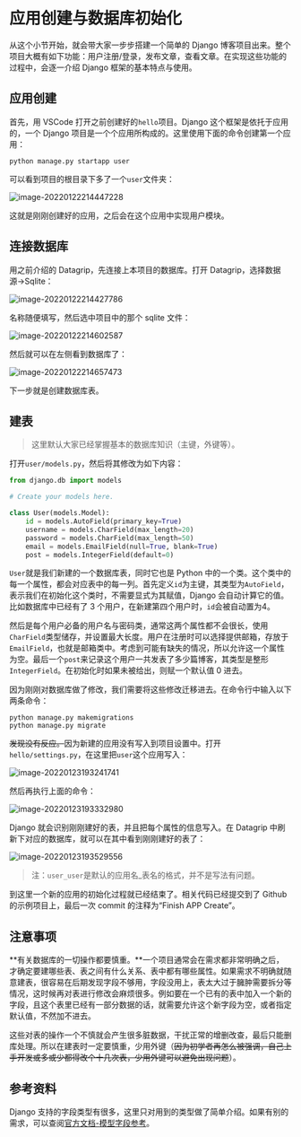 # 应用创建与数据库初始化

从这个小节开始，就会带大家一步步搭建一个简单的 Django 博客项目出来。整个项目大概有如下功能：用户注册/登录，发布文章，查看文章。在实现这些功能的过程中，会逐一介绍 Django 框架的基本特点与使用。

## 应用创建

首先，用 VSCode 打开之前创建好的`hello`项目。Django 这个框架是依托于应用的，一个 Django 项目是一个个应用所构成的。这里使用下面的命令创建第一个应用：

```shell
python manage.py startapp user
```

可以看到项目的根目录下多了一个`user`文件夹：

![image-20220122214447228](https://raw.githubusercontent.com/zhtjtcz/MyImg/master/img/202201222144256.png)

这就是刚刚创建好的应用，之后会在这个应用中实现用户模块。



## 连接数据库

用之前介绍的 Datagrip，先连接上本项目的数据库。打开 Datagrip，选择数据源->Sqlite：

![image-20220122214427786](https://raw.githubusercontent.com/zhtjtcz/MyImg/master/img/202201222144846.png)



名称随便填写，然后选中项目中的那个 sqlite 文件：

![image-20220122214602587](https://raw.githubusercontent.com/zhtjtcz/MyImg/master/img/202201222146624.png)



然后就可以在左侧看到数据库了：

![image-20220122214657473](https://raw.githubusercontent.com/zhtjtcz/MyImg/master/img/202201222146508.png)



下一步就是创建数据库表。



## 建表

> 这里默认大家已经掌握基本的数据库知识（主键，外键等）。



打开`user/models.py`，然后将其修改为如下内容：

```python
from django.db import models

# Create your models here.

class User(models.Model):
	id = models.AutoField(primary_key=True)
	username = models.CharField(max_length=20)
	password = models.CharField(max_length=50)
	email = models.EmailField(null=True, blank=True)
	post = models.IntegerField(default=0)

```



`User`就是我们新建的一个数据库表，同时它也是 Python 中的一个类。这个类中的每一个属性，都会对应表中的每一列。首先定义`id`为主键，其类型为`AutoField`，表示我们在初始化这个类时，不需要显式为其赋值，Django 会自动计算它的值。比如数据库中已经有了 3 个用户，在新建第四个用户时，`id`会被自动置为4。

然后是每个用户必备的用户名与密码类，通常这两个属性都不会很长，使用`CharField`类型储存，并设置最大长度。用户在注册时可以选择提供邮箱，存放于`EmailField`，也就是邮箱类中。考虑到可能有缺失的情况，所以允许这一个属性为空。最后一个`post`来记录这个用户一共发表了多少篇博客，其类型是整形`IntegerField`。在初始化时如果未被给出，则赋一个默认值 0 进去。



因为刚刚对数据库做了修改，我们需要将这些修改迁移进去。在命令行中输入以下两条命令：

```shell
python manage.py makemigrations
python manage.py migrate
```

~~发现没有反应。~~因为新建的应用没有写入到项目设置中。打开`hello/settings.py`，在这里把`user`这个应用写入：

![image-20220123193241741](https://raw.githubusercontent.com/zhtjtcz/MyImg/master/img/202201231932029.png)

然后再执行上面的命令：

![image-20220123193332980](https://raw.githubusercontent.com/zhtjtcz/MyImg/master/img/202201231933037.png)



Django 就会识别刚刚建好的表，并且把每个属性的信息写入。在 Datagrip 中刷新下对应的数据库，就可以在其中看到刚刚建好的表了：

![image-20220123193529556](https://raw.githubusercontent.com/zhtjtcz/MyImg/master/img/202201231935619.png)



> 注：`user_user`是默认的应用名_表名的格式，并不是写法有问题。



到这里一个新的应用的初始化过程就已经结束了。相关代码已经提交到了 Github 的示例项目上，最后一次 commit 的注释为“Finish APP Create”。



## 注意事项

**有关数据库的一切操作都要慎重。**一个项目通常会在需求都非常明确之后，才确定要建哪些表、表之间有什么关系、表中都有哪些属性。如果需求不明确就随意建表，很容易在后期发现字段不够用，字段没用上，表太大过于臃肿需要拆分等情况，这时候再对表进行修改会麻烦很多。例如要在一个已有的表中加入一个新的字段，且这个表里已经有一部分数据的话，就需要允许这个新字段为空，或者指定默认值，不然加不进去。

这些对表的操作一个不慎就会产生很多脏数据，干扰正常的增删改查，最后只能删库处理。所以在建表时一定要慎重，少用外键（~~因为初学者再怎么被强调，自己上手开发或多或少都得改个十几次表，少用外键可以避免出现问题~~）。



## 参考资料

Django 支持的字段类型有很多，这里只对用到的类型做了简单介绍。如果有别的需求，可以查阅[官方文档-模型字段参考](https://docs.djangoproject.com/zh-hans/3.2/ref/models/fields/)。


<link rel="stylesheet" href="https://cdn.jsdelivr.net/npm/gitalk@1/dist/gitalk.css">
<script src="https://cdn.jsdelivr.net/npm/gitalk@1/dist/gitalk.min.js"></script>
<div id="gitalk-container"></div>
<script>
var gitalk = new Gitalk({
  "clientID": "0cfd2f1628066d69c6e3",
  "clientSecret": "303031b18a4deabc1164de81f2d78273c18f8415",
  "repo": "Djangobook",
  "owner": "Super-BUAA-2021",
  "admin": ["zhtjtcz"],
  "id": location.pathname,
  "distractionFreeMode": false  
});
gitalk.render("gitalk-container");
</script>
